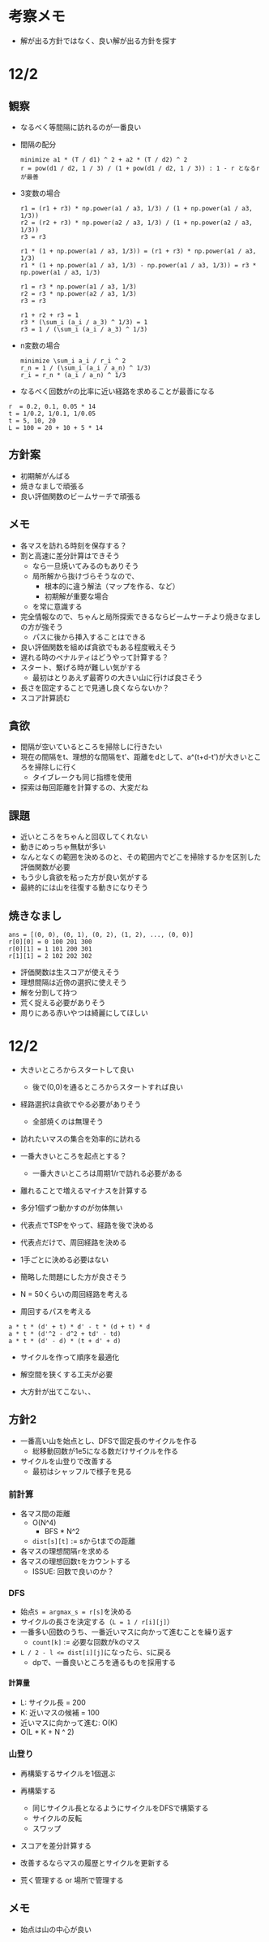 # 考察メモ

- 解が出る方針ではなく、良い解が出る方針を探す

# 12/2

## 観察

- なるべく等間隔に訪れるのが一番良い

- 間隔の配分
    ```
    minimize a1 * (T / d1) ^ 2 + a2 * (T / d2) ^ 2
    r = pow(d1 / d2, 1 / 3) / (1 + pow(d1 / d2, 1 / 3)) : 1 - r となるrが最善
    ```
- 3変数の場合
    ```
    r1 = (r1 + r3) * np.power(a1 / a3, 1/3) / (1 + np.power(a1 / a3, 1/3))
    r2 = (r2 + r3) * np.power(a2 / a3, 1/3) / (1 + np.power(a2 / a3, 1/3))
    r3 = r3

    r1 * (1 + np.power(a1 / a3, 1/3)) = (r1 + r3) * np.power(a1 / a3, 1/3)
    r1 * (1 + np.power(a1 / a3, 1/3) - np.power(a1 / a3, 1/3)) = r3 * np.power(a1 / a3, 1/3)

    r1 = r3 * np.power(a1 / a3, 1/3)
    r2 = r3 * np.power(a2 / a3, 1/3)
    r3 = r3

    r1 + r2 + r3 = 1
    r3 * (\sum_i (a_i / a_3) ^ 1/3) = 1
    r3 = 1 / (\sum_i (a_i / a_3) ^ 1/3)
    ```
- n変数の場合
    ```
    minimize \sum_i a_i / r_i ^ 2
    r_n = 1 / (\sum_i (a_i / a_n) ^ 1/3)
    r_i = r_n * (a_i / a_n) ^ 1/3
    ```
- なるべく回数がrの比率に近い経路を求めることが最善になる
```
r  = 0.2, 0.1, 0.05 * 14
t = 1/0.2, 1/0.1, 1/0.05
t = 5, 10, 20
L = 100 = 20 + 10 + 5 * 14
```

## 方針案

- 初期解がんばる
- 焼きなましで頑張る
- 良い評価関数のビームサーチで頑張る

## メモ

- 各マスを訪れる時刻を保存する？
- 割と高速に差分計算はできそう
    - なら一旦焼いてみるのもありそう
    - 局所解から抜けづらそうなので、
        - 根本的に違う解法（マップを作る、など）
        - 初期解が重要な場合
    - を常に意識する
- 完全情報なので、ちゃんと局所探索できるならビームサーチより焼きなましの方が強そう
    - パスに後から挿入することはできる
- 良い評価関数を組めば貪欲でもある程度戦えそう
- 遅れる時のペナルティはどうやって計算する？
- スタート、繋げる時が難しい気がする
    - 最初はとりあえず最寄りの大きい山に行けば良さそう
- 長さを固定することで見通し良くならないか？
- スコア計算読む

## 貪欲

- 間隔が空いているところを掃除しに行きたい
- 現在の間隔をt、理想的な間隔をt'、距離をdとして、a^(t+d-t')が大きいところを掃除しに行く
    - タイブレークも同じ指標を使用
- 探索は毎回距離を計算するの、大変だね

## 課題

- 近いところをちゃんと回収してくれない
- 動きにめっちゃ無駄が多い
- なんとなくの範囲を決めるのと、その範囲内でどこを掃除するかを区別した評価関数が必要
- もう少し貪欲を粘った方が良い気がする
- 最終的には山を往復する動きになりそう

## 焼きなまし

```
ans = [(0, 0), (0, 1), (0, 2), (1, 2), ..., (0, 0)]
r[0][0] = 0 100 201 300
r[0][1] = 1 101 200 301
r[1][1] = 2 102 202 302
```

- 評価関数は生スコアが使えそう
- 理想間隔は近傍の選択に使えそう
- 解を分割して持つ
- 荒く捉える必要がありそう
- 周りにある赤いやつは綺麗にしてほしい

# 12/2

- 大きいところからスタートして良い
    - 後で(0,0)を通るところからスタートすれば良い
- 経路選択は貪欲でやる必要がありそう
    - 全部焼くのは無理そう
- 訪れたいマスの集合を効率的に訪れる
- 一番大きいところを起点とする？
    - 一番大きいところは周期1/rで訪れる必要がある
- 離れることで増えるマイナスを計算する
- 多分1個ずつ動かすのが勿体無い
- 代表点でTSPをやって、経路を後で決める

- 代表点だけで、周回経路を決める
- 1手ごとに決める必要はない

- 簡略した問題にした方が良さそう
- N = 50くらいの周回経路を考える
- 周回するパスを考える

```
a * t * (d' + t) * d' - t * (d + t) * d
a * t * (d'^2 - d^2 + td' - td)
a * t * (d' - d) * (t + d' + d)
```

- サイクルを作って順序を最適化

- 解空間を狭くする工夫が必要
- 大方針が出てこない、、

## 方針2

- 一番高い山を始点とし、DFSで固定長のサイクルを作る
    - 総移動回数が1e5になる数だけサイクルを作る
- サイクルを山登りで改善する
    - 最初はシャッフルで様子を見る

### 前計算

- 各マス間の距離
    - O(N^4)
        - BFS * N^2
    - `dist[s][t]` := sからtまでの距離
- 各マスの理想間隔`r`を求める
- 各マスの理想回数`t`をカウントする
    - ISSUE: 回数で良いのか？

### DFS

- 始点`S = argmax_s = r[s]`を決める
- サイクルの長さを決定する（`L = 1 / r[i][j]`）
- 一番多い回数のうち、一番近いマスに向かって進むことを繰り返す
    - `count[k]` := 必要な回数がkのマス
- `L / 2 - l <= dist[i][j]`になったら、`S`に戻る
    - dpで、一番良いところを通るものを採用する

#### 計算量

- L: サイクル長 = 200
- K: 近いマスの候補 = 100
- 近いマスに向かって進む: O(K)
- O(L * K + N ^ 2)

### 山登り

- 再構築するサイクルを1個選ぶ
- 再構築する
    - 同じサイクル長となるようにサイクルをDFSで構築する
    - サイクルの反転
    - スワップ
- スコアを差分計算する
- 改善するならマスの履歴とサイクルを更新する

- 荒く管理する or 場所で管理する

## メモ

- 始点は山の中心が良い

